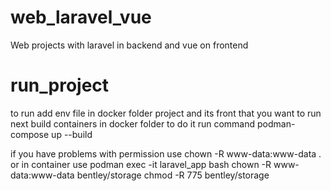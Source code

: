 # web_laravel_vue
  Web projects with laravel in backend and vue on frontend

# run_project
  to run add env file in docker folder project and its front that you want 
  to run next build containers in docker folder to do it run command 
  podman-compose up --build

  if you have problems with permission use chown -R www-data:www-data .
  or in container use 
  podman exec -it laravel_app bash 
  chown -R www-data:www-data bentley/storage 
  chmod -R 775 bentley/storage